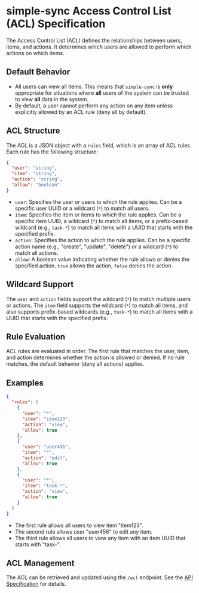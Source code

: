 # simple-sync Access Control List (ACL) Specification

The Access Control List (ACL) defines the relationships between users, items, and actions. It determines which users are allowed to perform which actions on which items.

## Default Behavior

*   All users can view all items. This means that `simple-sync` is **only** appropriate for situations where **all** users of the system can be trusted to view **all** data in the system.
*   By default, a user cannot perform any action on any item unless explicitly allowed by an ACL rule (deny all by default).

## ACL Structure

The ACL is a JSON object with a `rules` field, which is an array of ACL rules. Each rule has the following structure:

```json
{
  "user": "string",
  "item": "string",
  "action": "string",
  "allow": "boolean"
}
```

*   `user`: Specifies the user or users to which the rule applies. Can be a specific user UUID or a wildcard (`*`) to match all users.
*   `item`: Specifies the item or items to which the rule applies. Can be a specific item UUID, a wildcard (`*`) to match all items, or a prefix-based wildcard (e.g., `task-*`) to match all items with a UUID that starts with the specified prefix.
*   `action`: Specifies the action to which the rule applies. Can be a specific action name (e.g., "create", "update", "delete") or a wildcard (`*`) to match all actions.
*   `allow`: A boolean value indicating whether the rule allows or denies the specified action. `true` allows the action, `false` denies the action.

## Wildcard Support

The `user` and `action` fields support the wildcard (`*`) to match multiple users or actions. The `item` field supports the wildcard (`*`) to match all items, and also supports prefix-based wildcards (e.g., `task-*`) to match all items with a UUID that starts with the specified prefix.

## Rule Evaluation

ACL rules are evaluated in order. The first rule that matches the user, item, and action determines whether the action is allowed or denied. If no rule matches, the default behavior (deny all actions) applies.

## Examples

```json
{
  "rules": [
    {
      "user": "*",
      "item": "item123",
      "action": "view",
      "allow": true
    },
    {
      "user": "user456",
      "item": "*",
      "action": "edit",
      "allow": true
    },
    {
      "user": "*",
      "item": "task-*",
      "action": "view",
      "allow": true
    }
  ]
}
```

*   The first rule allows all users to view item "item123".
*   The second rule allows user "user456" to edit any item.
*   The third rule allows all users to view any item with an item UUID that starts with "task-".

## ACL Management

The ACL can be retrieved and updated using the `/acl` endpoint. See the [API Specification](api.md) for details.
